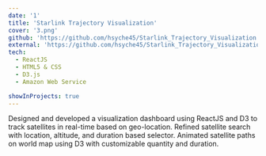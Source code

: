 ```yaml
---
date: '1'
title: 'Starlink Trajectory Visualization'
cover: '3.png'
github: 'https://github.com/hsyche45/Starlink_Trajectory_Visualization'
external: 'https://github.com/hsyche45/Starlink_Trajectory_Visualization'
tech:
  - ReactJS
  - HTML5 & CSS
  - D3.js
  - Amazon Web Service

showInProjects: true
---
```


Designed and developed a visualization dashboard using ReactJS and D3 to track satellites in real-time based on geo-location.
Refined satellite search with location, altitude, and duration based selector.
Animated satellite paths on world map using D3 with customizable quantity and duration.
